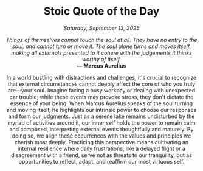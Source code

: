 <h1 align="center">Stoic Quote of the Day</h1>
<p align="center"><em><!--START_SECTION:current-date-->
Saturday, September 13, 2025
<!--END_SECTION:current-date--></em></p>
<p align="center">
    <em><!--START_SECTION:quote-text-->
Things of themselves cannot touch the soul at all. They have no entry to the soul, and cannot turn or move it. The soul alone turns and moves itself, making all externals presented to it cohere with the judgements it thinks worthy of itself.
<!--END_SECTION:quote-text--></em><br>
    <strong>— <!--START_SECTION:quote-author-->
Marcus Aurelius
<!--END_SECTION:quote-author--></strong>
</p>

<p align="center" style="max-width:600px;margin:0 auto;">
<!--START_SECTION:quote-interpretation-->
In a world bustling with distractions and challenges, it's crucial to recognize that external circumstances cannot deeply affect the core of who you truly are—your soul. Imagine facing a busy workday or dealing with unexpected car trouble; while these events may provoke stress, they don't dictate the essence of your being. When Marcus Aurelius speaks of the soul turning and moving itself, he highlights our intrinsic power to choose our responses and form our judgments. Just as a serene lake remains undisturbed by the myriad of activities around it, our inner self holds the power to remain calm and composed, interpreting external events thoughtfully and maturely. By doing so, we align these occurrences with the values and principles we cherish most deeply. Practicing this perspective means cultivating an internal resilience where daily frustrations, like a delayed flight or a disagreement with a friend, serve not as threats to our tranquility, but as opportunities to reflect, adapt, and reaffirm our most virtuous self.
<!--END_SECTION:quote-interpretation-->
</p>
